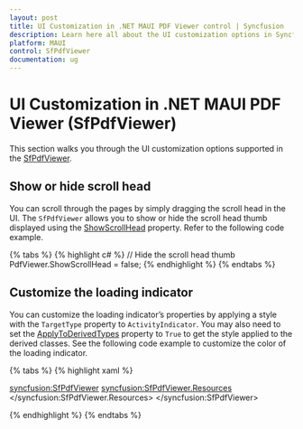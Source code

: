 ```yaml
---
layout: post
title: UI Customization in .NET MAUI PDF Viewer control | Syncfusion
description: Learn here all about the UI customization options in Syncfusion .NET MAUI PDF Viewer (SfPdfViewer) control and more.
platform: MAUI
control: SfPdfViewer
documentation: ug
---
```


# UI Customization in .NET MAUI PDF Viewer (SfPdfViewer)

This section walks you through the UI customization options supported in the [SfPdfViewer](https://help.syncfusion.com/cr/maui/Syncfusion.Maui.PdfViewer.SfPdfViewer.html).

## Show or hide scroll head

You can scroll through the pages by simply dragging the scroll head in the UI. The `SfPdfViewer` allows you to show or hide the scroll head thumb displayed using the [ShowScrollHead](https://help.syncfusion.com/cr/maui/Syncfusion.Maui.PdfViewer.SfPdfViewer.html#Syncfusion_Maui_PdfViewer_SfPdfViewer_ShowScrollHead) property. Refer to the following code example.

{% tabs %}
{% highlight c# %}
// Hide the scroll head thumb
PdfViewer.ShowScrollHead = false;
{% endhighlight %}
{% endtabs %}

## Customize the loading indicator

You can customize the loading indicator’s properties by applying a style with the `TargetType` property to `ActivityIndicator`. You may also need to set the [ApplyToDerivedTypes](https://learn.microsoft.com/en-us/dotnet/maui/user-interface/styles/xaml?view=net-maui-7.0#apply-a-style-to-derived-types) property to `True` to get the style applied to the derived classes. See the following code example to customize the color of the loading indicator.

{% tabs %}
{% highlight xaml %}

<syncfusion:SfPdfViewer>
	<syncfusion:SfPdfViewer.Resources>
		<Style TargetType="ActivityIndicator" 
			   ApplyToDerivedTypes="True">
				<Setter Property="Color" Value="Red" />
			</Style>
	</syncfusion:SfPdfViewer.Resources>
</syncfusion:SfPdfViewer>

{% endhighlight %} 
{% endtabs %}
